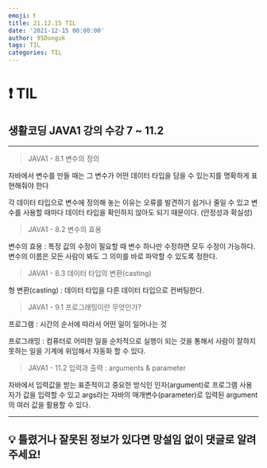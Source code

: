 ```yaml
---
emoji: ❗
title: 21.12.15 TIL
date: '2021-12-15 00:00:00'
author: 95Donguk
tags: TIL
categories: TIL
---
```


# ❗ TIL

## 생활코딩 JAVA1 강의 수강 7 ~ 11.2
***
>JAVA1 - 8.1 변수의 정의

자바에서 변수를 만들 때는 그 변수가 어떤 데이터 타입을 담을 수 있는지를 명확하게 표현해줘야 한다

각 데이터 타입으로 변수에 정의해 놓는 이유는 오류를 발견하기 쉽거나 줄일 수 있고 변수를 사용할 때마다 데이터 타입을 확인하지 않아도 되기 때문이다. (안정성과 확실성)

>JAVA1 - 8.2 변수의 효용

변수의 효용 : 특정 값의 수정이 필요할 때 변수 하나만 수정하면 모두 수정이 가능하다. 변수의 이름은 모든 사람이 봐도 그 의미를 바로 파악할 수 있도록 정한다.

>JAVA1 - 8.3 데이터 타입의 변환(casting)

형 변환(casting) : 데이터 타입을 다른 데이터 타입으로 컨버팅한다.

>JAVA1 - 9.1 프로그래밍이란 무엇인가?

프로그램 : 시간의 순서에 따라서 어떤 일이 일어나는 것

프로그래밍 : 컴퓨터로 어떠한 일을 순차적으로 실행이 되는 것을 통해서 사람이 잘하지 못하는 일을 기계에 위임해서 자동화 할 수 있다.

>JAVA1 - 11.2 입력과 출력 : arguments & parameter

자바에서 입력값을 받는 표준적이고 중요한 방식인 인자(argument)로 프로그램 사용자가 값을 입력할 수 있고 args라는 자바의 매개변수(parameter)로 입력된 argument의 여러 값을 활용할 수 있다. 

***
## 💡 틀렸거나 잘못된 정보가 있다면 망설임 없이 댓글로 알려주세요!

